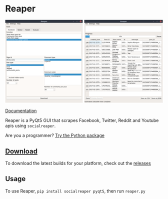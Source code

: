 # Reaper
![Input screenshot](img/both.png)

[Documentation](https://reaper.readthedocs.io)

Reaper is a PyQt5 GUI that scrapes Facebook, Twitter, Reddit and Youtube apis 
using `socialreaper`.

Are you a programmer? [Try the Python package](https://github.com/ScriptSmith/socialreaper)

## [Download](https://github.com/ScriptSmith/reaper/releases)
To download the latest builds for your platform, check out the [releases](https://github.com/ScriptSmith/reaper/releases)

## Usage
To use Reaper, `pip install socialreaper pyqt5`, then run `reaper.py`
